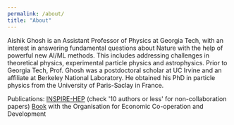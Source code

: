 ```yaml
---
permalink: /about/
title: "About"
---
```


Aishik Ghosh is an Assistant Professor of Physics at Georgia Tech, with an interest in answering fundamental questions about Nature with the help of powerful new AI/ML methods. This includes addressing challenges in theoretical physics, experimental particle physics and astrophysics. Prior to Georgia Tech, Prof. Ghosh was a postdoctoral scholar at UC Irvine and an affiliate at Berkeley National Laboratory. He obtained his PhD in particle physics from the University of Paris-Saclay in France.

Publications: [INSPIRE-HEP](https://inspirehep.net/authors/1631279) (check '10 authors or less' for non-collaboration papers)
[Book](https://www.oecd.org/en/publications/artificial-intelligence-in-science_a8d820bd-en.html) with the Organisation for Economic Co-operation and Development
